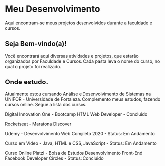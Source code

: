 # Meu Desenvolvimento
 Aqui encontram-se meus projetos desenvolvidos durante a faculdade e cursos.
 
 ## Seja Bem-vindo(a)!
 Você encontrará aqui diversas atividades e projetos, que estarão organizados por Faculdade e Cursos.
 Cada pasta leva o nome do curso, no qual o projeto foi realizado.
 
 ## Onde estudo.
 Atualmente estou cursando Análise e Desenvolvimento de Sistemas na UNIFOR - Universidade de Fortaleza.
 Complemento meus estudos, fazendo cursos online. Segue a lista dos cursos.
 
 Digital Innovation One - Bootcamp HTML Web Developer - Concluido
 
 Rocketseat - Maratona Discover
 
 Udemy - Desenvolvimento Web Completo 2020 - Status: Em Andamento
 
 Curso em Video - Java, HTML e CSS, JavaScript - Status: Em Andamento
 
 Curso Online Platzi - Bolsa de Estudos Desenvolvimento Front-End Facebook Developer Circles - Status: Concluido
